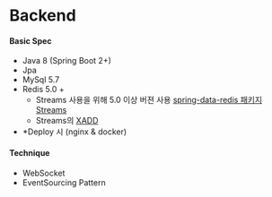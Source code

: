 # Backend

#### Basic Spec

* Java 8 (Spring Boot 2+)
* Jpa
* MySql 5.7
* Redis 5.0 +
  * Streams 사용을 위해 5.0 이상 버젼 사용 [spring-data-redis 패키지 Streams](<https://github.com/spring-projects/spring-data-redis/blob/master/src/main/asciidoc/reference/redis-streams.adoc>)
  * Streams의 [XADD](<https://redis.io/commands/xadd>)
* *Deploy 시 (nginx & docker)

#### Technique

* WebSocket
* EventSourcing Pattern









